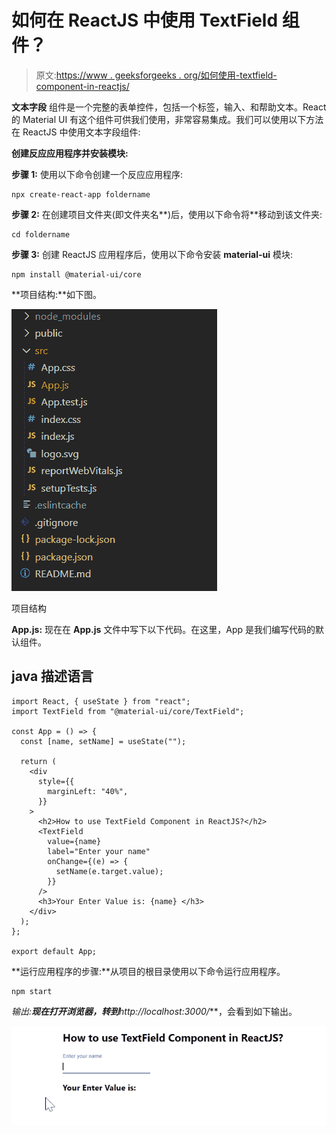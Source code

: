 # 如何在 ReactJS 中使用 TextField 组件？

> 原文:[https://www . geeksforgeeks . org/如何使用-textfield-component-in-reactjs/](https://www.geeksforgeeks.org/how-to-use-textfield-component-in-reactjs/)

**文本字段** 组件是一个完整的表单控件，包括一个标签，输入、和帮助文本。React 的 Material UI 有这个组件可供我们使用，非常容易集成。我们可以使用以下方法在 ReactJS 中使用文本字段组件:

**创建反应应用程序并安装模块:**

**步骤 1:** 使用以下命令创建一个反应应用程序:

```
npx create-react-app foldername
```

**步骤 2:** 在创建项目文件夹(即文件夹名**)后，使用以下命令将**移动到该文件夹:

```
cd foldername
```

**步骤 3:** 创建 ReactJS 应用程序后，使用以下命令安装 **material-ui** 模块:

```
npm install @material-ui/core
```

**项目结构:**如下图。

![](img/f04ae0d8b722a9fff0bd9bd138b29c23.png)

项目结构

**App.js:** 现在在 **App.js** 文件中写下以下代码。在这里，App 是我们编写代码的默认组件。

## java 描述语言

```
import React, { useState } from "react";
import TextField from "@material-ui/core/TextField";

const App = () => {
  const [name, setName] = useState("");

  return (
    <div
      style={{
        marginLeft: "40%",
      }}
    >
      <h2>How to use TextField Component in ReactJS?</h2>
      <TextField
        value={name}
        label="Enter your name"
        onChange={(e) => {
          setName(e.target.value);
        }}
      />
      <h3>Your Enter Value is: {name} </h3>
    </div>
  );
};

export default App;
```

**运行应用程序的步骤:**从项目的根目录使用以下命令运行应用程序。

```
npm start
```

**输出:**现在打开浏览器，转到***http://localhost:3000/***，会看到如下输出。

![](img/2d60c78b030577cb10cad37936827409.png)
